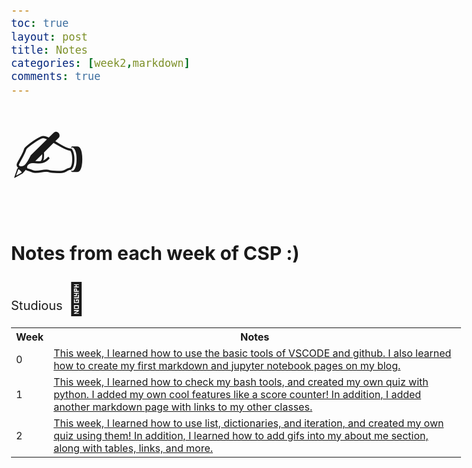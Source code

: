 ```yaml
---
toc: true
layout: post 
title: Notes
categories: [week2,markdown]
comments: true
---
```


<html>
<style>
body {
  font-size: 20px;
}
</style>
<body>

<span style='font-size:100px;'>&#9997;</span>

</body>
</html>


## Notes from each week of CSP :)

<table>

<tr>
 Studious 
<html>
<style>
body {
  font-size: 20px;
}
</style>
<body>
<span style='font-size:50px;'>&#128511;</span>
<tr>

<tr>
     <th>Week</th>
     <th>Notes</th>
    
   <tr> <td>0</td>
        <td>
            <a href="">This week, I learned how to use the basic tools of VSCODE and github. I also learned how to create my first markdown and jupyter notebook pages on my blog.  </a>
        </td><tr>
        <td>1</td>
        <td>
            <a href="">This week, I learned how to check my bash tools, and created my own quiz with python. I added my own cool features like a score counter! In addition, I added another markdown page with links to my other classes.  </a>
    
 <tr>
        <td>2</td>
        <td>
            <a href="">This week, I learned how to use list, dictionaries, and iteration, and created my own quiz using them! In addition, I learned how to add gifs into my about me section, along with tables, links, and more. 

      
</table>